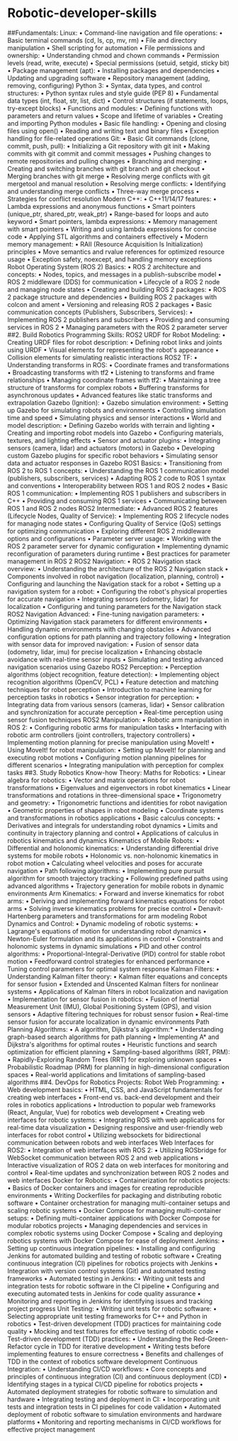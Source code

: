 # Robotic-developer-skills

##Fundamentals:
Linux:
•	Command-line navigation and file operations:
•	Basic terminal commands (cd, ls, cp, mv, rm)
•	File and directory manipulation
•	Shell scripting for automation
•	File permissions and ownership:
•	Understanding chmod and chown commands
•	Permission levels (read, write, execute)
•	Special permissions (setuid, setgid, sticky bit)
•	Package management (apt):
•	Installing packages and dependencies
•	Updating and upgrading software
•	Repository management (adding, removing, configuring)
Python 3:
•	Syntax, data types, and control structures:
•	Python syntax rules and style guide (PEP 8)
•	Fundamental data types (int, float, str, list, dict)
•	Control structures (if statements, loops, try-except blocks)
•	Functions and modules:
•	Defining functions with parameters and return values
•	Scope and lifetime of variables
•	Creating and importing Python modules
•	Basic file handling:
•	Opening and closing files using open()
•	Reading and writing text and binary files
•	Exception handling for file-related operations
Git:
•	Basic Git commands (clone, commit, push, pull):
•	Initializing a Git repository with git init
•	Making commits with git commit and commit messages
•	Pushing changes to remote repositories and pulling changes
•	Branching and merging:
•	Creating and switching branches with git branch and git checkout
•	Merging branches with git merge
•	Resolving merge conflicts with git mergetool and manual resolution
•	Resolving merge conflicts:
•	Identifying and understanding merge conflicts
•	Three-way merge process
•	Strategies for conflict resolution
Modern C++:
•	C++11/14/17 features:
•	Lambda expressions and anonymous functions
•	Smart pointers (unique_ptr, shared_ptr, weak_ptr)
•	Range-based for loops and auto keyword
•	Smart pointers, lambda expressions:
•	Memory management with smart pointers
•	Writing and using lambda expressions for concise code
•	Applying STL algorithms and containers effectively
•	Modern memory management:
•	RAII (Resource Acquisition Is Initialization) principles
•	Move semantics and rvalue references for optimized resource usage
•	Exception safety, noexcept, and handling memory exceptions
Robot Operating System (ROS 2) Basics:
•	ROS 2 architecture and concepts:
•	Nodes, topics, and messages in a publish-subscribe model
•	ROS 2 middleware (DDS) for communication
•	Lifecycle of a ROS 2 node and managing node states
•	Creating and building ROS 2 packages:
•	ROS 2 package structure and dependencies
•	Building ROS 2 packages with colcon and ament
•	Versioning and releasing ROS 2 packages
•	Basic communication concepts (Publishers, Subscribers, Services):
•	Implementing ROS 2 publishers and subscribers
•	Providing and consuming services in ROS 2
•	Managing parameters with the ROS 2 parameter server
##2. Build Robotics Programming Skills:
ROS2 URDF for Robot Modeling:
•	Creating URDF files for robot description:
•	Defining robot links and joints using URDF
•	Visual elements for representing the robot's appearance
•	Collision elements for simulating realistic interactions
ROS2 TF:
•	Understanding transforms in ROS:
•	Coordinate frames and transformations
•	Broadcasting transforms with tf2
•	Listening to transforms and frame relationships
•	Managing coordinate frames with tf2:
•	Maintaining a tree structure of transforms for complex robots
•	Buffering transforms for asynchronous updates
•	Advanced features like static transforms and extrapolation
Gazebo (Ignition):
•	Gazebo simulation environment:
•	Setting up Gazebo for simulating robots and environments
•	Controlling simulation time and speed
•	Simulating physics and sensor interactions
•	World and model description:
•	Defining Gazebo worlds with terrain and lighting
•	Creating and importing robot models into Gazebo
•	Configuring materials, textures, and lighting effects
•	Sensor and actuator plugins:
•	Integrating sensors (camera, lidar) and actuators (motors) in Gazebo
•	Developing custom Gazebo plugins for specific robot behaviors
•	Simulating sensor data and actuator responses in Gazebo
ROS1 Basics:
•	Transitioning from ROS 2 to ROS 1 concepts:
•	Understanding the ROS 1 communication model (publishers, subscribers, services)
•	Adapting ROS 2 code to ROS 1 syntax and conventions
•	Interoperability between ROS 1 and ROS 2 nodes
•	Basic ROS 1 communication:
•	Implementing ROS 1 publishers and subscribers in C++
•	Providing and consuming ROS 1 services
•	Communicating between ROS 1 and ROS 2 nodes
ROS2 Intermediate:
•	Advanced ROS 2 features (Lifecycle Nodes, Quality of Service):
•	Implementing ROS 2 lifecycle nodes for managing node states
•	Configuring Quality of Service (QoS) settings for optimizing communication
•	Exploring different ROS 2 middleware options and configurations
•	Parameter server usage:
•	Working with the ROS 2 parameter server for dynamic configuration
•	Implementing dynamic reconfiguration of parameters during runtime
•	Best practices for parameter management in ROS 2
ROS2 Navigation:
•	ROS 2 Navigation stack overview:
•	Understanding the architecture of the ROS 2 Navigation stack
•	Components involved in robot navigation (localization, planning, control)
•	Configuring and launching the Navigation stack for a robot
•	Setting up a navigation system for a robot:
•	Configuring the robot's physical properties for accurate navigation
•	Integrating sensors (odometry, lidar) for localization
•	Configuring and tuning parameters for the Navigation stack
ROS2 Navigation Advanced:
•	Fine-tuning navigation parameters:
•	Optimizing Navigation stack parameters for different environments
•	Handling dynamic environments with changing obstacles
•	Advanced configuration options for path planning and trajectory following
•	Integration with sensor data for improved navigation:
•	Fusion of sensor data (odometry, lidar, imu) for precise localization
•	Enhancing obstacle avoidance with real-time sensor inputs
•	Simulating and testing advanced navigation scenarios using Gazebo
ROS2 Perception:
•	Perception algorithms (object recognition, feature detection):
•	Implementing object recognition algorithms (OpenCV, PCL)
•	Feature detection and matching techniques for robot perception
•	Introduction to machine learning for perception tasks in robotics
•	Sensor integration for perception:
•	Integrating data from various sensors (cameras, lidar)
•	Sensor calibration and synchronization for accurate perception
•	Real-time perception using sensor fusion techniques
ROS2 Manipulation:
•	Robotic arm manipulation in ROS 2:
•	Configuring robotic arms for manipulation tasks
•	Interfacing with robotic arm controllers (joint controllers, trajectory controllers)
•	Implementing motion planning for precise manipulation using MoveIt!
•	Using MoveIt! for robot manipulation:
•	Setting up MoveIt! for planning and executing robot motions
•	Configuring motion planning pipelines for different scenarios
•	Integrating manipulation with perception for complex tasks
##3. Study Robotics Know-how Theory:
Maths for Robotics:
•	Linear algebra for robotics:
•	Vector and matrix operations for robot transformations
•	Eigenvalues and eigenvectors in robot kinematics
•	Linear transformations and rotations in three-dimensional space
•	Trigonometry and geometry:
•	Trigonometric functions and identities for robot navigation
•	Geometric properties of shapes in robot modeling
•	Coordinate systems and transformations in robotics applications
•	Basic calculus concepts:
•	Derivatives and integrals for understanding robot dynamics
•	Limits and continuity in trajectory planning and control
•	Applications of calculus in robotics kinematics and dynamics
Kinematics of Mobile Robots:
•	Differential and holonomic kinematics:
•	Understanding differential drive systems for mobile robots
•	Holonomic vs. non-holonomic kinematics in robot motion
•	Calculating wheel velocities and poses for accurate navigation
•	Path following algorithms:
•	Implementing pure pursuit algorithm for smooth trajectory tracking
•	Following predefined paths using advanced algorithms
•	Trajectory generation for mobile robots in dynamic environments
Arm Kinematics:
•	Forward and inverse kinematics for robot arms:
•	Deriving and implementing forward kinematics equations for robot arms
•	Solving inverse kinematics problems for precise control
•	Denavit-Hartenberg parameters and transformations for arm modeling
Robot Dynamics and Control:
•	Dynamic modeling of robotic systems:
•	Lagrange's equations of motion for understanding robot dynamics
•	Newton-Euler formulation and its applications in control
•	Constraints and holonomic systems in dynamic simulations
•	PID and other control algorithms:
•	Proportional-Integral-Derivative (PID) control for stable robot motion
•	Feedforward control strategies for enhanced performance
•	Tuning control parameters for optimal system response
Kalman Filters:
•	Understanding Kalman filter theory:
•	Kalman filter equations and concepts for sensor fusion
•	Extended and Unscented Kalman filters for nonlinear systems
•	Applications of Kalman filters in robot localization and navigation
•	Implementation for sensor fusion in robotics:
•	Fusion of Inertial Measurement Unit (IMU), Global Positioning System (GPS), and vision sensors
•	Adaptive filtering techniques for robust sensor fusion
•	Real-time sensor fusion for accurate localization in dynamic environments
Path Planning Algorithms:
•	A algorithm, Dijkstra's algorithm:*
•	Understanding graph-based search algorithms for path planning
•	Implementing A* and Dijkstra's algorithms for optimal routes
•	Heuristic functions and search optimization for efficient planning
•	Sampling-based algorithms (RRT, PRM):
•	Rapidly-Exploring Random Trees (RRT) for exploring unknown spaces
•	Probabilistic Roadmap (PRM) for planning in high-dimensional configuration spaces
•	Real-world applications and limitations of sampling-based algorithms
##4. DevOps for Robotics Projects:
Robot Web Programming:
•	Web development basics:
•	HTML, CSS, and JavaScript fundamentals for creating web interfaces
•	Front-end vs. back-end development and their roles in robotics applications
•	Introduction to popular web frameworks (React, Angular, Vue) for robotics web development
•	Creating web interfaces for robotic systems:
•	Integrating ROS with web applications for real-time data visualization
•	Designing responsive and user-friendly web interfaces for robot control
•	Utilizing websockets for bidirectional communication between robots and web interfaces
Web Interfaces for ROS2:
•	Integration of web interfaces with ROS 2:
•	Utilizing ROSbridge for WebSocket communication between ROS 2 and web applications
•	Interactive visualization of ROS 2 data on web interfaces for monitoring and control
•	Real-time updates and synchronization between ROS 2 nodes and web interfaces
Docker for Robotics:
•	Containerization for robotics projects:
•	Basics of Docker containers and images for creating reproducible environments
•	Writing Dockerfiles for packaging and distributing robotic software
•	Container orchestration for managing multi-container setups and scaling robotic systems
•	Docker Compose for managing multi-container setups:
•	Defining multi-container applications with Docker Compose for modular robotics projects
•	Managing dependencies and services in complex robotic systems using Docker Compose
•	Scaling and deploying robotics systems with Docker Compose for ease of deployment
Jenkins:
•	Setting up continuous integration pipelines:
•	Installing and configuring Jenkins for automated building and testing of robotic software
•	Creating continuous integration (CI) pipelines for robotics projects with Jenkins
•	Integration with version control systems (Git) and automated testing frameworks
•	Automated testing in Jenkins:
•	Writing unit tests and integration tests for robotic software in the CI pipeline
•	Configuring and executing automated tests in Jenkins for code quality assurance
•	Monitoring and reporting in Jenkins for identifying issues and tracking project progress
Unit Testing:
•	Writing unit tests for robotic software:
•	Selecting appropriate unit testing frameworks for C++ and Python in robotics
•	Test-driven development (TDD) practices for maintaining code quality
•	Mocking and test fixtures for effective testing of robotic code
•	Test-driven development (TDD) practices:
•	Understanding the Red-Green-Refactor cycle in TDD for iterative development
•	Writing tests before implementing features to ensure correctness
•	Benefits and challenges of TDD in the context of robotics software development
Continuous Integration:
•	Understanding CI/CD workflows:
•	Core concepts and principles of continuous integration (CI) and continuous deployment (CD)
•	Identifying stages in a typical CI/CD pipeline for robotics projects
•	Automated deployment strategies for robotic software to simulation and hardware
•	Integrating testing and deployment in CI:
•	Incorporating unit tests and integration tests in CI pipelines for code validation
•	Automated deployment of robotic software to simulation environments and hardware platforms
•	Monitoring and reporting mechanisms in CI/CD workflows for effective project management

